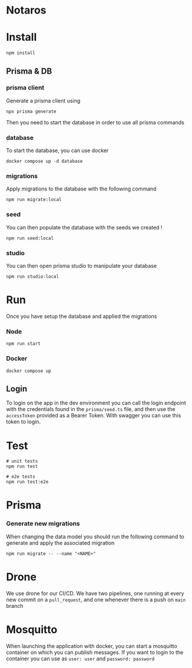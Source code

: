 # Notaros

# Install

```shell
npm install
```

## Prisma & DB

### prisma client

Generate a prisma client using

```shell
npx prisma generate
```

Then you need to start the database in order to use all prisma commands

### database

To start the database, you can use docker

```shell
docker compose up -d database
```

### migrations

Apply migrations to the database with the following command

```shell
npm run migrate:local
```

### seed

You can then populate the database with the seeds we created !

```shell
npm run seed:local
```

### studio

You can then open prisma studio to manipulate your database

```shell
npm run studio:local
```

# Run

Once you have setup the database and applied the migrations

### Node

```shell
npm run start
```

### Docker

```shell
docker compose up
```

## Login

To login on the app in the dev environment you can call the login endpoint with the credentials found in the `prisma/seed.ts` file,
and then use the `accessToken` provided as a Bearer Token. With swagger you can use this token to login.

# Test

```shell
# unit tests
npm run test

# e2e tests
npm run test:e2e
```

# Prisma

### Generate new migrations

When changing the data model you should run the following command to generate and apply the associated migration

```shell
npm run migrate -- --name "<NAME>"
```

# Drone

We use drone for our CI/CD. We have two pipelines, one running at every new commit on a `pull_request`, and one whenever there is a push on `main` branch

# Mosquitto

When launching the application with docker, you can start a mosquitto container on which you can publish messages.
If you want to login to the container you can use as `user: user` and `password: password`
